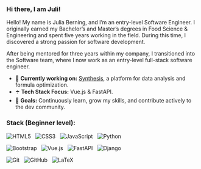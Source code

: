 ### Hi there, I am Juli!

Hello! My name is Julia Berning, and I’m an entry-level Software Engineer. I originally earned my Bachelor’s and Master’s degrees in Food Science & Engineering and spent five years working in the field. During this time, I discovered a strong passion for software development.

After being mentored for three years within my company, I transitioned into the Software team, where I now work as an entry-level full-stack software engineer.

- 🍃 **Currently working on:** [Synthesis](https://synthesis.notco.ai/), a platform for data analysis and formula optimization.
- ☂️ **Tech Stack Focus:** Vue.js & FastAPI.
- 🌸 **Goals:** Continuously learn, grow my skills, and contribute actively to the dev community.


### **Stack (Beginner level):** 

![HTML5](https://img.shields.io/badge/-HTML5-black?logo=html5&style=social&logoColor=AED9B2)&nbsp;&nbsp;
![CSS3](https://img.shields.io/badge/-CSS3-black?logo=css3&style=social&logoColor=AED9B2)&nbsp;&nbsp;
![JavaScript](https://img.shields.io/badge/-JavaScript-black?logo=javascript&style=social&logoColor=AED9B2)&nbsp;&nbsp;
![Python](https://img.shields.io/badge/-Python-black?logo=Python&style=social&logoColor=AED9B2)&nbsp;&nbsp;

![Bootstrap](https://img.shields.io/badge/-Bootstrap-black?logo=bootstrap&style=social&logoColor=BEA9DF)&nbsp;&nbsp;
![Vue.js](https://img.shields.io/badge/-Vue.js-black?logo=vue.js&style=social&logoColor=BEA9DF)&nbsp;&nbsp;
![FastAPI](https://img.shields.io/badge/-FastAPI-black?logo=fastapi&style=social&logoColor=BEA9DF)&nbsp;&nbsp;
![Django](https://img.shields.io/badge/-Django-black?logo=django&style=social&logoColor=BEA9DF)&nbsp;&nbsp;

![Git](https://img.shields.io/badge/-Git-black?logo=git&style=social&logoColor=E4A0B7)&nbsp;&nbsp;
![GitHub](https://img.shields.io/badge/-GitHub-black?logo=github&style=social&logoColor=E4A0B7)&nbsp;&nbsp;
![LaTeX](https://img.shields.io/badge/-LaTeX-black?logo=latex&style=social&logoColor=E4A0B7)&nbsp;&nbsp;
